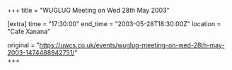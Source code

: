 +++
title = "WUGLUG Meeting on Wed 28th May 2003"

[extra]
time = "17:30:00"
end_time = "2003-05-28T18:30:00Z"
location = "Cafe Xanana"

original = "https://uwcs.co.uk/events/wuglug-meeting-on-wed-28th-may-2003-1474488942751/"    
+++




